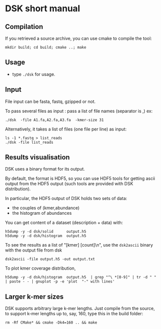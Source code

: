 # DSK  short manual

## Compilation

If you retrieved a source archive, you can use cmake to compile the tool:

    mkdir build; cd build; cmake ..; make 


## Usage

* type `./dsk` for usage.


## Input

File input can be fasta, fastq, gzipped or not.

To pass several files as input : pass a list of file names (separator is ,) ex:  

    ./dsk  -file A1.fa,A2.fa,A3.fa  -kmer-size 31

Alternatively, it takes a list of files (one file per line) as input: 

    ls -1 *.fastq > list_reads
    ./dsk -file list_reads
    

## Results visualisation

DSK uses a binary format for its output. 

By default, the format is HDF5, so you can use HDF5 tools for getting ascii output
from the HDF5 output (such tools are provided with DSK distribution).

In particular, the HDF5 output of DSK holds two sets of data:
   
* the couples of (kmer,abundance)
* the histogram of abundances
    
You can get content of a dataset (description + data) with:
    
    h5dump -y -d dsk/solid      output.h5
    h5dump -y -d dsk/histogram  output.h5

To see the results as a list of "[kmer] [count]\n", use the `dsk2ascii` binary with the output file from dsk 

    dsk2ascii -file output.h5 -out output.txt
    
To plot kmer coverage distribution,    
    
    h5dump -y -d dsk/histogram  output.h5  | grep "^\ *[0-9]" | tr -d " " | paste - - | gnuplot -p -e 'plot  "-" with lines'     


## Larger k-mer sizes

DSK supports arbitrary large k-mer lengths. 
Just compile from the source, to support k-mer lengths up to, say, 160, type this in the build folder:

    rm -Rf CMake* && cmake -Dk4=160 .. && make

